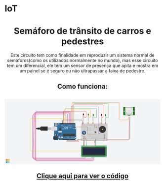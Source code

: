 # IoT

<header>
<h1>Semáforo de trânsito de carros e pedestres</h1>
  
<body>Este circuito tem como finalidade em reproduzir um sistema normal de semáforos(como os utilizados normalmente no mundo), mas esse circuito tem um diferencial, ele tem um sensor de presença que apita e mostra em um painel se é seguro ou não ultrapassar a faixa de pedestre.<body>

<h2>Como funciona:<h2>
<img src="Circuito do semaforo.png">


<a href="Codigo do semaforo.ino">Clique aqui para ver o código</a>

